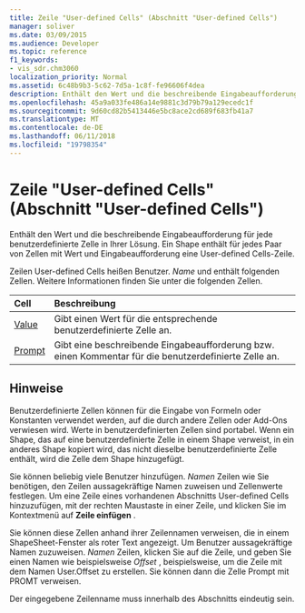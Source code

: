 ```yaml
---
title: Zeile "User-defined Cells" (Abschnitt "User-defined Cells")
manager: soliver
ms.date: 03/09/2015
ms.audience: Developer
ms.topic: reference
f1_keywords:
- vis_sdr.chm3060
localization_priority: Normal
ms.assetid: 6c48b9b3-5c62-7d5a-1c8f-fe96606f4dea
description: Enthält den Wert und die beschreibende Eingabeaufforderung für jede benutzerdefinierte Zelle in Ihrer Lösung. Ein Shape enthält für jedes Paar von Zellen mit Wert und Eingabeaufforderung eine User-defined Cells-Zeile.
ms.openlocfilehash: 45a9a033fe486a14e9881c3d79b79a129ecedc1f
ms.sourcegitcommit: 9d60cd82b5413446e5bc8ace2cd689f683fb41a7
ms.translationtype: MT
ms.contentlocale: de-DE
ms.lasthandoff: 06/11/2018
ms.locfileid: "19798354"
---
```

# <a name="user-defined-cells-row-user-defined-cells-section"></a>Zeile "User-defined Cells" (Abschnitt "User-defined Cells")

Enthält den Wert und die beschreibende Eingabeaufforderung für jede benutzerdefinierte Zelle in Ihrer Lösung. Ein Shape enthält für jedes Paar von Zellen mit Wert und Eingabeaufforderung eine User-defined Cells-Zeile.
  
Zeilen User-defined Cells heißen Benutzer. *Name* und enthält folgenden Zellen. Weitere Informationen finden Sie unter die folgenden Zellen. 
  
|**Cell**|**Beschreibung**|
|:-----|:-----|
|[Value](value-cell-user-defined-cells-section.md) <br/> |Gibt einen Wert für die entsprechende benutzerdefinierte Zelle an.  <br/> |
|[Prompt](prompt-cell-user-defined-cells-section.md) <br/> |Gibt eine beschreibende Eingabeaufforderung bzw. einen Kommentar für die benutzerdefinierte Zelle an.  <br/> |
   
## <a name="remarks"></a>Hinweise

Benutzerdefinierte Zellen können für die Eingabe von Formeln oder Konstanten verwendet werden, auf die durch andere Zellen oder Add-Ons verwiesen wird. Werte in benutzerdefinierten Zellen sind portabel. Wenn ein Shape, das auf eine benutzerdefinierte Zelle in einem Shape verweist, in ein anderes Shape kopiert wird, das nicht dieselbe benutzerdefinierte Zelle enthält, wird die Zelle dem Shape hinzugefügt.
  
 Sie können beliebig viele Benutzer hinzufügen.  *Namen* Zeilen wie Sie benötigen, den Zeilen aussagekräftige Namen zuweisen und Zellenwerte festlegen. Um eine Zeile eines vorhandenen Abschnitts User-defined Cells hinzuzufügen, mit der rechten Maustaste in einer Zeile, und klicken Sie im Kontextmenü auf **Zeile einfügen** . 
  
Sie können diese Zellen anhand ihrer Zeilennamen verweisen, die in einem ShapeSheet-Fenster als roter Text angezeigt. Um Benutzer aussagekräftige Namen zuzuweisen. *Namen* Zeilen, klicken Sie auf die Zeile, und geben Sie einen Namen wie beispielsweise *Offset* , beispielsweise, um die Zeile mit dem Namen User.Offset zu erstellen. Sie können dann die Zelle Prompt mit PROMT verweisen. 
  
Der eingegebene Zeilenname muss innerhalb des Abschnitts eindeutig sein.
  

